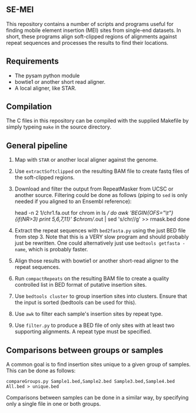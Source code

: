 SE-MEI
------

This repository contains a number of scripts and programs useful for finding mobile element insertion (MEI) sites from single-end datasets. In short, these programs align soft-clipped regions of alignments against repeat sequences and processes the results to find their locations.

Requirements
------------

 * The pysam python module
 * bowtie1 or another short read aligner.
 * A local aligner, like STAR.

Compilation
-----------

The C files in this repository can be compiled with the supplied Makefile by simply typeing `make` in the source directory.

General pipeline
----------------

1) Map with `STAR` or another local aligner against the genome.
2) Use `extractSoftclipped` on the resulting BAM file to create fastq files of the soft-clipped regions.
3) Download and filter the output from RepeatMasker from UCSC or another source. Filtering could be done as follows (piping to `sed` is only needed if you aligned to an Ensembl reference):

    head -n 2 1/chr1.fa.out
    for chrom in ls */
    do
        awk 'BEGIN{OFS="\t"}{if(NR>3) print $5,$6,$7,$11}' $chrom/*.out | sed 's/chr//g' >> rmask.bed
    done

4) Extract the repeat sequences with `bed2fasta.py` using the just BED file from step 3. Note that this is a VERY slow program and should probably just be rewritten. One could alternatively just use `bedtools getfasta -name`, which is probably faster.
5) Align those results with bowtie1 or another short-read aligner to the repeat sequences.
6) Run `compactRepeats` on the resulting BAM file to create a quality controlled list in BED format of putative insertion sites.
7) Use `bedtools cluster` to group insertion sites into clusters. Ensure that the input is sorted (bedtools can be used for this).
8) Use `awk` to filter each sample's insertion sites by repeat type.
9) Use `filter.py` to produce a BED file of only sites with at least two supporting alignments. A repeat type must be specified.

Comparisons between groups or samples
-------------------------------------

A common goal is to find insertion sites unique to a given group of samples. This can be done as follows:

    compareGroups.py Sample1.bed,Sample2.bed Sample3.bed,Sample4.bed All.bed > unique.bed

Comparisons between samples can be done in a similar way, by specifying only a single file in one or both groups.
